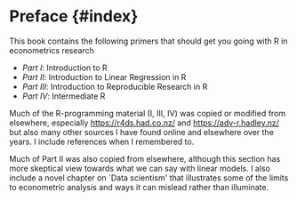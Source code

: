 # Preface {#index}

This book contains the following primers that should get you going with R in econometrics research

 * *Part   I*: Introduction to R
 * *Part  II*: Introduction to Linear Regression in R
 * *Part III*: Introduction to Reproducible Research in R
 * *Part  IV*: Intermediate R

Much of the R-programming material (I, III, IV) was copied or modified from elsewhere, especially https://r4ds.had.co.nz/ and https://adv-r.hadley.nz/ but also many other sources I have found online and elsewhere over the years. I include references when I remembered to.

Much of Part II was also copied from elsewhere, although this section has more skeptical view towards what we can say with linear models. I also include a novel chapter on `Data scientism' that illustrates some of the limits to econometric analysis and ways it can mislead rather than illuminate. 

